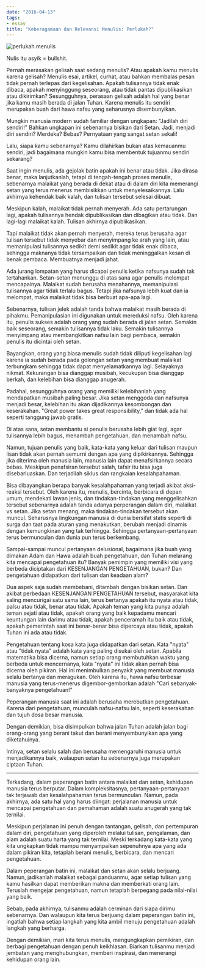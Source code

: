 ```yaml
---
date: "2016-04-13"
tags:
- essay
title: "Keberagamaan dan Relevansi Menulis: Perlukah?"
---
```


![perlukah menulis](https://catatankemalasan.files.wordpress.com/2023/07/menulis.jpg)

Nulis itu asyik = bullshit.

Pernah merasakan gelisah saat sedang menulis? Atau apakah kamu menulis karena gelisah? Menulis esai, artikel, curhat, atau bahkan membalas pesan tidak pernah terlepas dari kegelisahan. Apakah tulisannya tidak enak dibaca, apakah menyinggung seseorang, atau tidak pantas dipublikasikan atau dikirimkan? Sesungguhnya, perasaan gelisah adalah hal yang benar jika kamu masih berada di jalan Tuhan. Karena menulis itu sendiri merupakan buah dari hawa nafsu yang seharusnya disembunyikan.

Mungkin manusia modern sudah familiar dengan ungkapan: "Jadilah diri sendiri!" Bahkan ungkapan ini sebenarnya bisikan dari Setan. Jadi, menjadi diri sendiri? Merdeka? Bebas? Pernyataan yang sangat setan sekali! 

Lalu, siapa kamu sebenarnya? Kamu dilahirkan bukan atas kemauanmu sendiri, jadi bagaimana mungkin kamu bisa membentuk tujuanmu sendiri sekarang?

Saat ingin menulis, ada gejolak batin apakah ini benar atau tidak. Jika dirasa benar, maka lanjutkanlah, tetapi di tengah-tengah proses menulis, sebenarnya malaikat yang berada di dekat atau di dalam diri kita memerangi setan yang terus menerus membisikkan untuk menyelesaikannya. Lalu akhirnya kehendak baik kalah, dan tulisan tersebut selesai dibuat.

Meskipun kalah, malaikat tidak pernah menyerah. Ada satu pertarungan lagi, apakah tulisannya hendak dipublikasikan dan dibagikan atau tidak. Dan lagi-lagi malaikat kalah. Tulisan akhirnya dipublikasikan.

Tapi malaikat tidak akan pernah menyerah, mereka terus berusaha agar tulisan tersebut tidak menyebar dan menyimpang ke arah yang lain, atau memanipulasi tulisannya sedikit demi sedikit agar tidak enak dibaca, sehingga maknanya tidak tersampaikan dan tidak meninggalkan kesan di benak pembaca. Membuatnya menjadi jahat.

Ada jurang lompatan yang harus dicapai penulis ketika nafsunya sudah tak tertahankan. Setan-setan menunggu di atas sana agar penulis melompat mencapainya. Malaikat sudah berusaha menahannya, memanipulasi tulisannya agar tidak terlalu bagus. Tetapi jika nafsunya lebih kuat dan ia melompat, maka malaikat tidak bisa berbuat apa-apa lagi.

Sebenarnya, tulisan jelek adalah tanda bahwa malaikat masih berada di pihakmu. Pemanipulasian ini digunakan untuk mereduksi nafsu. Oleh karena itu, penulis sukses adalah orang yang sudah berada di jalan setan. Semakin baik seseorang, semakin tulisannya tidak laku. Semakin tulisannya menyimpang atau membangkitkan nafsu lain bagi pembaca, semakin penulis itu dicintai oleh setan.

Bayangkan, orang yang biasa menulis sudah tidak diliputi kegelisahan lagi karena ia sudah berada pada golongan setan yang membuat malaikat terbungkam sehingga tidak dapat menyelamatkannya lagi. Selayaknya nikmat. Kekurangan bisa dianggap musibah, kecukupan bisa dianggap berkah, dan kelebihan bisa dianggap anugerah.

Padahal, sesungguhnya orang yang memiliki kelebihanlah yang mendapatkan musibah paling besar. Jika setan menggoda dan nafsunya menjadi besar, kelebihan itu akan dijadikannya kesombongan dan keserakahan. "Great power takes great responsibility," dan tidak ada hal seperti tanggung jawab gratis.

Di atas sana, setan membantu si penulis berusaha lebih giat lagi, agar tulisannya lebih bagus, menambah pengetahuan, dan menambah nafsu.

Namun, tujuan penulis yang baik, kata-kata yang keluar dari tulisan maupun lisan tidak akan pernah semurni dengan apa yang dipikirkannya. Sehingga jika diterima oleh manusia lain, manusia lain dapat menafsirkannya secara bebas. Meskipun penafsiran tersebut salah, tafsir itu bisa juga disebarluaskan. Dan terjadilah siklus dan rangkaian kesalahpahaman.

Bisa dibayangkan berapa banyak kesalahpahaman yang terjadi akibat aksi-reaksi tersebut. Oleh karena itu, menulis, bercinta, berbicara di depan umum, mendekati lawan jenis, dan tindakan-tindakan yang menggelisahkan tersebut sebenarnya adalah tanda adanya perperangan dalam diri, malaikat vs setan. Jika setan menang, maka tindakan-tindakan tersebut akan muncul. Seharusnya lingkungan manusia di dunia bersifat statis seperti di surga dan taat pada aturan yang menakutkan, berubah menjadi dinamis dengan kemungkinan yang tak terhingga. Sehingga pertanyaan-pertanyaan terus bermunculan dan dunia pun terus berkembang.

Sampai-sampai muncul pertanyaan delusional, bagaimana jika buah yang dimakan Adam dan Hawa adalah buah pengetahuan, dan Tuhan melarang kita mencapai pengetahuan itu? Banyak pemimpin yang memiliki visi yang berbeda diciptakan dari KESENJANGAN PENGETAHUAN, bukan? Dan pengetahuan didapatkan dari tulisan dan keadaan alam?

Dua aspek saja sudah membebani, ditambah dengan bisikan setan. Dan akibat perbedaan KESENJANGAN PENGETAHUAN tersebut, masyarakat kita saling mencurigai satu sama lain, terus bertanya apakah itu nyata atau tidak, palsu atau tidak, benar atau tidak. Apakah teman yang kita punya adalah teman sejati atau tidak, apakah orang yang baik kepadamu mencari keuntungan lain darimu atau tidak, apakah penceramah itu baik atau tidak, apakah pemerintah saat ini benar-benar bisa dipercaya atau tidak, apakah Tuhan ini ada atau tidak.

Pengetahuan tentang kosa kata juga didapatkan dari setan. Kata "nyata" atau "tidak nyata" adalah kata yang paling disukai oleh setan. Apabila matematika bisa dicerna, namun setiap orang membutuhkan waktu yang berbeda untuk mencernanya, kata "nyata" ini tidak akan pernah bisa dicerna oleh pikiran. Hal ini menimbulkan penyakit yang membuat manusia selalu bertanya dan meragukan. Oleh karena itu, hawa nafsu terbesar manusia yang terus-menerus digembor-gemborkan adalah "Cari sebanyak-banyaknya pengetahuan!"

Peperangan manusia saat ini adalah berusaha merebutkan pengetahuan. Karena dari pengetahuan, munculah nafsu-nafsu lain, seperti keserakahan dan tujuh dosa besar manusia.

Dengan demikian, bisa disimpulkan bahwa jalan Tuhan adalah jalan bagi orang-orang yang berani takut dan berani menyembunyikan apa yang diketahuinya.

Intinya, setan selalu salah dan berusaha memengaruhi manusia untuk menjadikannya baik, walaupun setan itu sebenarnya juga merupakan ciptaan Tuhan.

---

Terkadang, dalam peperangan batin antara malaikat dan setan, kehidupan manusia terus berputar. Dalam kompleksitasnya, pertanyaan-pertanyaan tak terjawab dan kesalahpahaman terus bermunculan. Namun, pada akhirnya, ada satu hal yang harus diingat: perjalanan manusia untuk mencapai pengetahuan dan pemahaman adalah suatu anugerah yang tak ternilai.

Meskipun perjalanan ini penuh dengan tantangan, gelisah, dan pertempuran dalam diri, pengetahuan yang diperoleh melalui tulisan, pengalaman, dan alam adalah suatu harta yang tak ternilai. Meski terkadang kata-kata yang kita ungkapkan tidak mampu menyampaikan sepenuhnya apa yang ada dalam pikiran kita, tetaplah berani menulis, berbicara, dan mencari pengetahuan.

Dalam peperangan batin ini, malaikat dan setan akan selalu berjuang. Namun, jadikanlah malaikat sebagai panduanmu, agar setiap tulisan yang kamu hasilkan dapat memberikan makna dan memberkati orang lain. Teruslah mengejar pengetahuan, namun tetaplah berpegang pada nilai-nilai yang baik.

Sebab, pada akhirnya, tulisanmu adalah cerminan dari siapa dirimu sebenarnya. Dan walaupun kita terus berjuang dalam peperangan batin ini, ingatlah bahwa setiap langkah yang kita ambil menuju pengetahuan adalah langkah yang berharga.

Dengan demikian, mari kita terus menulis, mengungkapkan pemikiran, dan berbagi pengetahuan dengan penuh keikhlasan. Biarkan tulisanmu menjadi jembatan yang menghubungkan, memberi inspirasi, dan menerangi kehidupan orang lain.